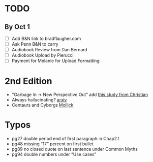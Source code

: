 # TODO
      
## By Oct 1 
* [ ] Add B&N link to bradflaugher.com
* [ ] Ask Penn B&N to carry
* [ ] Audiobook Review from Dan Bernard
* [ ] Audiobook Upload by Pierucci
* [ ] Payment for Melanie for Upload Formatting

# 2nd Edition
* "Garbage In -> New Perspective Out" add [this study from Christian](https://mackinstitute.wharton.upenn.edu/2023/new-working-paper-finds-chatgpt-a-better-innovation-ideator-than-mba-students/)
* Always hallucinating? [arxiv](https://arxiv.org/abs/2302.04023?fbclid=IwAR3mTiVfyzAhB8RcJ7w2kjxjDswYA4QkLu0dCbKiTRa5X7JJtDfKENMnWqk_aem_ATc3WoYl05PA9rJBa-T_oqKP3LBdBbsYwn7DZy_wnaofgCEgCCKfeVPXrbKbnPY3wLE&mibextid=Zxz2cZ)
* Centaurs and Cyborgs [Mollick](https://duckduckgo.com/l/?uddg=https%3A%2F%2Fwww.oneusefulthing.org%2Fp%2Fcentaurs%2Dand%2Dcyborgs%2Don%2Dthe%2Djagged&rut=a9840c32c5f20a4c839425671292309b4cdb12cf1e18db97ad82dfb3f5a9f3d9)
# Typos
- pg27 double period end of first paragraph in Chap2.1
- pg48 missing “17” percent on first bullet 
- pg89 no closed quote on last sentence under Common Myths 
- pg94 double numbers under “Use cases”

